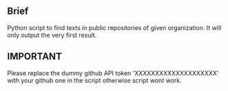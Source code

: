 Brief
-----

Python script to find texts in public repositories of given organization. It will only output the very first result.


IMPORTANT
---------
Please replace the dummy github API token 'XXXXXXXXXXXXXXXXXXXX' with your github one in the script otherwise script wont work. 
